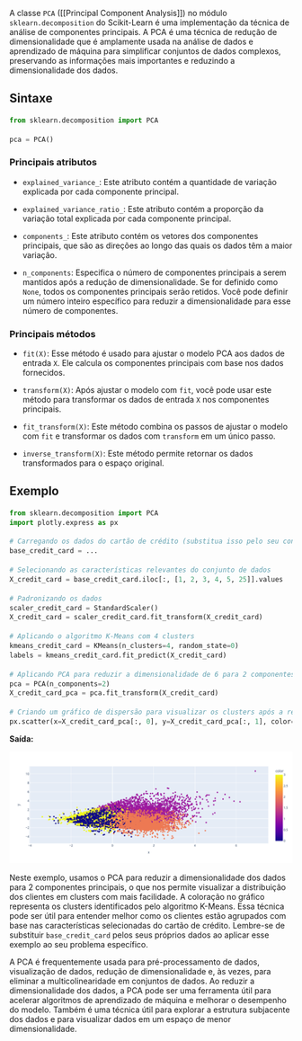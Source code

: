 A classe `PCA` ([[Principal Component Analysis]]) no módulo `sklearn.decomposition` do Scikit-Learn é uma implementação da técnica de análise de componentes principais. A PCA é uma técnica de redução de dimensionalidade que é amplamente usada na análise de dados e aprendizado de máquina para simplificar conjuntos de dados complexos, preservando as informações mais importantes e reduzindo a dimensionalidade dos dados.
## Sintaxe

```python
from sklearn.decomposition import PCA

pca = PCA()
```

### Principais atributos

- `explained_variance_`: Este atributo contém a quantidade de variação explicada por cada componente principal.

- `explained_variance_ratio_`: Este atributo contém a proporção da variação total explicada por cada componente principal.

- `components_`: Este atributo contém os vetores dos componentes principais, que são as direções ao longo das quais os dados têm a maior variação.

- `n_components`: Especifica o número de componentes principais a serem mantidos após a redução de dimensionalidade. Se for definido como `None`, todos os componentes principais serão retidos. Você pode definir um número inteiro específico para reduzir a dimensionalidade para esse número de componentes.

### Principais métodos

- `fit(X)`: Esse método é usado para ajustar o modelo PCA aos dados de entrada `X`. Ele calcula os componentes principais com base nos dados fornecidos.

- `transform(X)`: Após ajustar o modelo com `fit`, você pode usar este método para transformar os dados de entrada `X` nos componentes principais.

- `fit_transform(X)`: Este método combina os passos de ajustar o modelo com `fit` e transformar os dados com `transform` em um único passo.

- `inverse_transform(X)`: Este método permite retornar os dados transformados para o espaço original.

## Exemplo

```python
from sklearn.decomposition import PCA
import plotly.express as px

# Carregando os dados do cartão de crédito (substitua isso pelo seu conjunto de dados real)
base_credit_card = ...

# Selecionando as características relevantes do conjunto de dados
X_credit_card = base_credit_card.iloc[:, [1, 2, 3, 4, 5, 25]].values

# Padronizando os dados
scaler_credit_card = StandardScaler()
X_credit_card = scaler_credit_card.fit_transform(X_credit_card)

# Aplicando o algoritmo K-Means com 4 clusters
kmeans_credit_card = KMeans(n_clusters=4, random_state=0)
labels = kmeans_credit_card.fit_predict(X_credit_card)

# Aplicando PCA para reduzir a dimensionalidade de 6 para 2 componentes principais
pca = PCA(n_components=2)
X_credit_card_pca = pca.fit_transform(X_credit_card)

# Criando um gráfico de dispersão para visualizar os clusters após a redução de dimensionalidade
px.scatter(x=X_credit_card_pca[:, 0], y=X_credit_card_pca[:, 1], color=labels)
```

**Saída:**

![](./assets/pca-plot.png)

Neste exemplo, usamos o PCA para reduzir a dimensionalidade dos dados para 2 componentes principais, o que nos permite visualizar a distribuição dos clientes em clusters com mais facilidade. A coloração no gráfico representa os clusters identificados pelo algoritmo K-Means. Essa técnica pode ser útil para entender melhor como os clientes estão agrupados com base nas características selecionadas do cartão de crédito. Lembre-se de substituir `base_credit_card` pelos seus próprios dados ao aplicar esse exemplo ao seu problema específico.

A PCA é frequentemente usada para pré-processamento de dados, visualização de dados, redução de dimensionalidade e, às vezes, para eliminar a multicolinearidade em conjuntos de dados. Ao reduzir a dimensionalidade dos dados, a PCA pode ser uma ferramenta útil para acelerar algoritmos de aprendizado de máquina e melhorar o desempenho do modelo. Também é uma técnica útil para explorar a estrutura subjacente dos dados e para visualizar dados em um espaço de menor dimensionalidade.